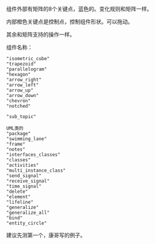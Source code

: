 组件外部有矩阵的8个关键点，蓝色的。变化规则和矩阵一样。

内部橙色关键点是控制点，控制组件形状。可以拖动。

其余和矩阵支持的操作一样。

组件名称：

```
"isometric_cube"
"trapezoid"
"parallelogram"
"hexagon"
"arrow_right"
"arrow_left"
"arrow_up"
"arrow_down"
"chevron"
"notched"

"sub_topic"

UML类的
"package"
"swimming_lane"
"frame"
"notes"
"interfaces_classes"
"classes"
"activities"
"multi_instance_class"
"send_signal"
"receive_signal"
"time_signal"
"delete"
"element"
"lifeline"
"generalize"
"generalize_all"
"bind"
"entity_circle"
```

建议先测第一个，康哥写的例子。

